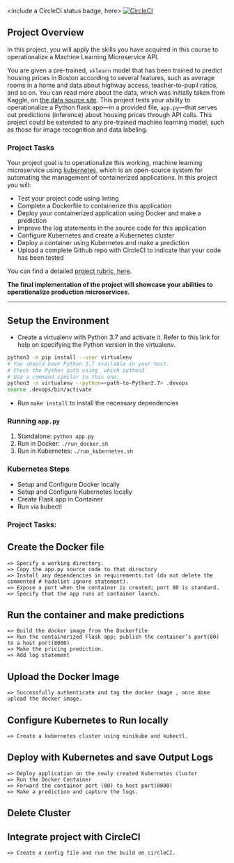 <include a CircleCI status badge, here>
[![CircleCI](https://circleci.com/gh/Ikenna1o2/UdacityND_Project4_Microservices/tree/main.svg?style=svg)](https://circleci.com/gh/Ikenna1o2/UdacityND_Project4_Microservices/tree/main)

## Project Overview

In this project, you will apply the skills you have acquired in this course to operationalize a Machine Learning Microservice API. 

You are given a pre-trained, `sklearn` model that has been trained to predict housing prices in Boston according to several features, such as average rooms in a home and data about highway access, teacher-to-pupil ratios, and so on. You can read more about the data, which was initially taken from Kaggle, on [the data source site](https://www.kaggle.com/c/boston-housing). This project tests your ability to operationalize a Python flask app—in a provided file, `app.py`—that serves out predictions (inference) about housing prices through API calls. This project could be extended to any pre-trained machine learning model, such as those for image recognition and data labeling.

### Project Tasks

Your project goal is to operationalize this working, machine learning microservice using [kubernetes](https://kubernetes.io/), which is an open-source system for automating the management of containerized applications. In this project you will:
* Test your project code using linting
* Complete a Dockerfile to containerize this application
* Deploy your containerized application using Docker and make a prediction
* Improve the log statements in the source code for this application
* Configure Kubernetes and create a Kubernetes cluster
* Deploy a container using Kubernetes and make a prediction
* Upload a complete Github repo with CircleCI to indicate that your code has been tested

You can find a detailed [project rubric, here](https://review.udacity.com/#!/rubrics/2576/view).

**The final implementation of the project will showcase your abilities to operationalize production microservices.**

---

## Setup the Environment

* Create a virtualenv with Python 3.7 and activate it. Refer to this link for help on specifying the Python version in the virtualenv. 
```bash
python3 -m pip install --user virtualenv
# You should have Python 3.7 available in your host. 
# Check the Python path using `which python3`
# Use a command similar to this one:
python3 -m virtualenv --python=<path-to-Python3.7> .devops
source .devops/bin/activate
```
* Run `make install` to install the necessary dependencies

### Running `app.py`

1. Standalone:  `python app.py`
2. Run in Docker:  `./run_docker.sh`
3. Run in Kubernetes:  `./run_kubernetes.sh`

### Kubernetes Steps

* Setup and Configure Docker locally
* Setup and Configure Kubernetes locally
* Create Flask app in Container
* Run via kubectl

### Project Tasks:

## Create the Docker file
    => Specify a working directory.
    => Copy the app.py source code to that directory
    => Install any dependencies in requirements.txt (do not delete the commented # hadolint ignore statement).
    => Expose a port when the container is created; port 80 is standard.
    => Specify that the app runs at container launch.
    
    
## Run the container and make predictions
    => Build the docker image from the Dockerfile
    => Run the containerized Flask app; publish the container’s port(80) to a host port(8000)
    => Make the pricing prediction.
    => Add log statement
    
 ## Upload the Docker Image
    => Successfully authenticate and tag the docker image , once done upload the docker image.
    
 ## Configure Kubernetes to Run locally
    => Create a kubernetes cluster using minikube and kubectl.
    
 ## Deploy with Kubernetes and save Output Logs
    => Deploy application on the newly created Kubernetes cluster
    => Run the Docker Container
    => Forward the container port (80) to host port(8000)
    => Make a prediction and capture the logs.
    
 ## Delete Cluster
 
 ## Integrate project with CircleCI
    => Create a config file and run the build on circleCI.
    
